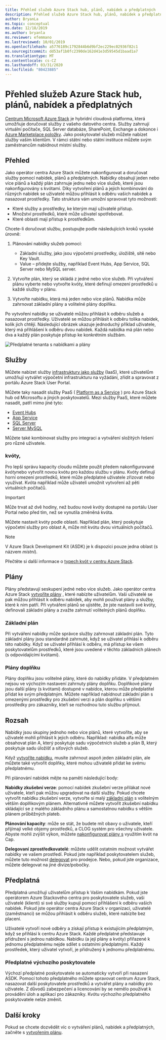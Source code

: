 ```yaml
---
title: Přehled služeb Azure Stack hub, plánů, nabídek a předplatných
description: Přehled služeb Azure Stack hub, plánů, nabídek a předplatných.
author: BryanLa
ms.topic: conceptual
ms.date: 12/18/2019
ms.author: bryanla
ms.reviewer: efemmano
ms.lastreviewed: 10/01/2019
ms.openlocfilehash: a5776189c1792844b6d9bf2ec229ec02936f82c1
ms.sourcegitcommit: dd53af1b0fc2390de162d41e3d59545d1baad1a7
ms.translationtype: MT
ms.contentlocale: cs-CZ
ms.lasthandoff: 03/31/2020
ms.locfileid: "80423885"
---
```

# <a name="azure-stack-hub-services-plans-offers-subscriptions-overview"></a>Přehled služeb Azure Stack hub, plánů, nabídek a předplatných

[Centrum Microsoft Azure Stack](azure-stack-overview.md) je hybridní cloudová platforma, která umožňuje doručovat služby z vašeho datového centra. Služby zahrnují virtuální počítače, SQL Server databáze, SharePoint, Exchange a dokonce i [Azure Marketplace položky](azure-stack-marketplace-azure-items.md). Jako poskytovatel služeb můžete nabízet služby vašim klientům. V rámci státní nebo státní instituce můžete svým zaměstnancům nabídnout místní služby.

## <a name="overview"></a>Přehled

Jako operátor centra Azure Stack můžete nakonfigurovat a doručovat služby pomocí nabídek, plánů a předplatných. Nabídky obsahují jeden nebo více plánů a každý plán zahrnuje jednu nebo více služeb, které jsou nakonfigurovány s kvótami. Díky vytvoření plánů a jejich kombinování do různých nabídek se uživatelé můžou přihlásit k odběru vašich nabídek a nasazovat prostředky. Tato struktura vám umožní spravovat tyto možnosti:

- Které služby a prostředky, ke kterým mají uživatelé přístup.
- Množství prostředků, které může uživatel spotřebovat.
- Které oblasti mají přístup k prostředkům.

Chcete-li doručovat službu, postupujte podle následujících kroků vysoké úrovně:

1. Plánování nabídky služeb pomocí:

   - Základní služby, jako jsou výpočetní prostředky, úložiště, sítě nebo Key Vault.
   - Value – přidejte služby, například Event Hubs, App Service, SQL Server nebo MySQL server.

2. Vytvořte plán, který se skládá z jedné nebo více služeb. Při vytváření plánu vyberte nebo vytvořte kvóty, které definují omezení prostředků u každé služby v plánu.
3. Vytvořte nabídku, která má jeden nebo více plánů. Nabídka může zahrnovat základní plány a volitelné plány doplňku.

Po vytvoření nabídky se uživatelé můžou přihlásit k odběru služeb a nasazovat prostředky. Uživatelé se můžou přihlásit k odběru tolika nabídek, kolik jich chtějí. Následující obrázek ukazuje jednoduchý příklad uživatele, který má přihlášení k odběru dvou nabídek. Každá nabídka má plán nebo dva a každý plán poskytuje přístup ke konkrétním službám.

![Předplatné tenanta s nabídkami a plány](media/azure-stack-key-features/image4.png)

## <a name="services"></a>Služby

Můžete nabízet služby [infrastruktury jako služby](https://azure.microsoft.com/overview/what-is-iaas/) (IaaS), které uživatelům umožňují vytvářet výpočetní infrastrukturu na vyžádání, zřídit a spravovat z portálu Azure Stack User Portal.

Můžete taky nasadit služby PaaS ( [Platform as a Service](https://azure.microsoft.com/overview/what-is-paas/) ) pro Azure Stack hub od Microsoftu a jiných poskytovatelů. Mezi služby PaaS, které můžete nasadit, patří mimo jiné tyto:

- [Event Hubs](event-hubs-rp-overview.md)
- [App Service](azure-stack-app-service-overview.md)
- [SQL Server](azure-stack-sql-resource-provider-deploy.md)
- [Server MySQL](azure-stack-mysql-resource-provider-deploy.md)

Můžete také kombinovat služby pro integraci a vytváření složitých řešení pro různé uživatele.

### <a name="quotas"></a>kvóty,

Pro lepší správu kapacity cloudu můžete použít předem nakonfigurované *kvóty*nebo vytvořit novou kvótu pro každou službu v plánu. Kvóty definují horní omezení prostředků, které může předplatné uživatele zřizovat nebo využívat. Kvóta například může uživateli umožnit vytvoření až pěti virtuálních počítačů.

> [!IMPORTANT]
> Může trvat až dvě hodiny, než budou nové kvóty dostupné na portálu User Portal nebo před tím, než se vynutila změněná kvóta.

Můžete nastavit kvóty podle oblasti. Například plán, který poskytuje výpočetní služby pro oblast A, může mít kvótu dvou virtuálních počítačů.

>[!NOTE]
>V Azure Stack Development Kit (ASDK) je k dispozici pouze jedna oblast (s názvem *místní*).

Přečtěte si další informace o [typech kvót v centru Azure Stack](azure-stack-quota-types.md).

## <a name="plans"></a>Plány

Plány představují seskupení jedné nebo více služeb. Jako operátor centra Azure Stack [vytvoříte plány](azure-stack-create-plan.md) , které nabízíte uživatelům. Vaši uživatelé se pak můžou přihlásit k odběru nabídek, aby mohli používat plány a služby, které k nim patří. Při vytváření plánů se ujistěte, že jste nastavili své kvóty, definovali základní plány a zvažte zahrnutí volitelných plánů doplňku.

### <a name="base-plan"></a>Základní plán

Při vytváření nabídky může správce služby zahrnovat základní plán. Tyto základní plány jsou standardně zahrnuté, když se uživatel přihlásí k odběru této nabídky. Když se uživatel přihlásí k odběru, má přístup ke všem poskytovatelům prostředků, které jsou uvedené v těchto základních plánech (s odpovídajícími kvótami).

### <a name="add-on-plans"></a>Plány doplňku

Plány doplňku jsou volitelné plány, které do nabídky přidáte. V předplatném nejsou ve výchozím nastavení zahrnuty plány doplňku. Doplňkové plány jsou další plány (s kvótami) dostupné v nabídce, kterou může předplatitel přidat ke svým předplatným. Můžete například nabídnout základní plán s omezenými prostředky pro zkušební verzi a plán doplňku s většími prostředky pro zákazníky, kteří se rozhodnou tuto službu přijmout.

## <a name="offers"></a>Rozsah

Nabídky jsou skupiny jednoho nebo více plánů, které vytvoříte, aby se uživatelé mohli přihlásit k jejich odběru. Například: nabídka alfa může obsahovat plán A, který poskytuje sadu výpočetních služeb a plán B, který poskytuje sadu úložišť a síťových služeb.

Když [vytvoříte nabídku](azure-stack-create-offer.md), musíte zahrnout aspoň jeden základní plán, ale můžete také vytvořit doplňky, které mohou uživatelé přidat ke svému předplatnému.

Při plánování nabídek mějte na paměti následující body:

**Nabídky zkušební verze**: pomocí nabídek zkušební verze přilákat nové uživatele, kteří pak můžou upgradovat na další služby. Pokud chcete vytvořit nabídku zkušební verze, vytvořte si malý [základní plán](service-plan-offer-subscription-overview.md#base-plan) s volitelným větším doplňkovým plánem. Alternativně můžete vytvořit zkušební nabídku skládající se z malého základního plánu a samostatnou nabídku s větším plánem průběžných plateb.

**Plánování kapacity**: může se stát, že budete mít obavy o uživatele, kteří přijímají velké objemy prostředků, a CLOG systém pro všechny uživatele. Abyste mohli zvýšit výkon, můžete [nakonfigurovat plány s](service-plan-offer-subscription-overview.md#plans) využitím kvót na Cap.

**Delegovaní zprostředkovatelé**: můžete udělit ostatním možnost vytvářet nabídky ve vašem prostředí. Pokud jste například poskytovatelem služeb, můžete tuto možnost [delegovat](azure-stack-delegated-provider.md) pro prodejce. Nebo, pokud jste organizace, můžete delegovat na jiné divize/pobočky.

## <a name="subscriptions"></a>Předplatná

Předplatná umožňují uživatelům přístup k Vašim nabídkám. Pokud jste operátorem Azure Stackového centra pro poskytovatele služeb, vaši uživatelé (klienti) si své služby kupují pomocí přihlášení k odběru vašich nabídek. Pokud jste operátor centra Azure Stack v organizaci, uživatelé (zaměstnanci) se můžou přihlásit k odběru služeb, které nabízíte bez placení.

Uživatelé vytvoří nové odběry a získají přístup k existujícím předplatným, když se přihlásí k centru Azure Stack. Každé předplatné představuje přidružení s jednou nabídkou. Nabídku (a její plány a kvóty) přiřazené k jednomu předplatnému nejde sdílet s ostatními předplatnými. Každý prostředek, který uživatel vytvoří, je přidružený k jednomu předplatnému.

### <a name="default-provider-subscription"></a>Předplatné výchozího poskytovatele

Výchozí předplatné poskytovatele se automaticky vytvoří při nasazení ASDK. Pomocí tohoto předplatného můžete spravovat centrum Azure Stack, nasazovat další poskytovatele prostředků a vytvářet plány a nabídky pro uživatele. Z důvodů zabezpečení a licencování by se nemělo používat k provádění úloh a aplikací pro zákazníky. Kvótu výchozího předplatného poskytovatele nelze změnit.

## <a name="next-steps"></a>Další kroky

Pokud se chcete dozvědět víc o vytváření plánů, nabídek a předplatných, začněte s [vytvořením plánu](azure-stack-create-plan.md).
